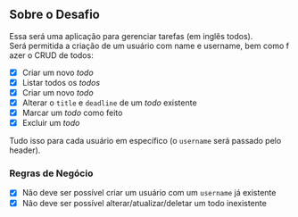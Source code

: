 ## Sobre o Desafio

Essa será uma aplicação para gerenciar tarefas (em inglês todos). 
Será permitida a criação de um usuário com name e username, bem como fazer o CRUD de todos:

- [x] Criar um novo _todo_
- [x] Listar todos os _todos_
- [x] Criar um novo _todo_
- [x] Alterar o `title` e `deadline` de um _todo_ existente
- [x] Marcar um _todo_ como feito
- [x] Excluir um _todo_

Tudo isso para cada usuário em específico (o `username` será passado pelo header).

### Regras de Negócio

- [x] Não deve ser possível criar um usuário com um `username` já existente
- [x] Não deve ser possível alterar/atualizar/deletar um todo inexistente
